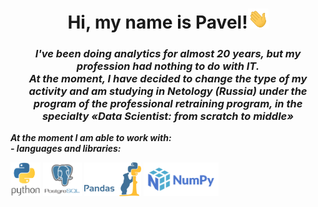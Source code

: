 <div id="header" align="center">
    <h1><b>Hi, my name is Pavel!</b><img src="https://github.com/DurinPavel/DurinPavel/blob/main/images/hi.gif" height="32"/></h1>
    <h3><b><i>I've been doing analytics for almost 20 years, but my profession had nothing to do with IT.<br/>At the moment, I have decided to change the type of my activity and am studying in Netology (Russia) under the program of the professional retraining program, in the specialty «Data Scientist: from scratch to middle»</i></b></h3>
</div>
<p><b><i>At the moment I am able to work with:<br/>- languages and libraries:</i></b></p>
<p>
    <img src="https://github.com/DurinPavel/DurinPavel/blob/main/images/python.png" alt="Python" height="54"/>
    <img src="https://github.com/DurinPavel/DurinPavel/blob/main/images/postgresql.png" alt="Postgresql" height="54"/>
    <img src="https://github.com/DurinPavel/DurinPavel/blob/main/images/pandas.png" alt="Pandas" height="54"/>
    <img src="https://github.com/DurinPavel/DurinPavel/blob/main/images/numpy.png" alt="NumPy" height="54"/>
</p>

<!--
**DurinPavel/DurinPavel** is a ✨ _special_ ✨ repository because its `README.md` (this file) appears on your GitHub profile.

Here are some ideas to get you started:

- 🔭 I’m currently working on ...
- 🌱 I’m currently learning ...
- 👯 I’m looking to collaborate on ...
- 🤔 I’m looking for help with ...
- 💬 Ask me about ...
- 📫 How to reach me: ...
- 😄 Pronouns: ...
- ⚡ Fun fact: ...
-->
